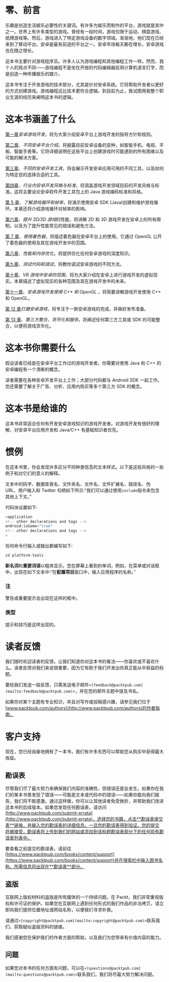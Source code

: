 # 零、前言

乐趣是创造生活娱乐必要性的关键词。有许多为娱乐而制作的平台，游戏就是其中之一。世界上有许多类型的游戏。曾经有一段时间，游戏仅限于运动、棋盘游戏、纸牌游戏等。然后，游戏进入了特定游戏设备的数字领域。渐渐地，他们现在已经来到了移动平台。安卓是最有前途的平台之一。安卓市场每天都在增长，安卓游戏也在随之增长。

这本书主要针对游戏程序员。许多人认为游戏编程和其他编程工作一样。然而，我个人的观点不同——游戏编程不是坐在开放的代码编辑器前用计算机语言打字，而是创造一种传播娱乐的媒介。

这本书专注于开发游戏的技术部分，尤其是针对安卓系统。它将帮助开发者以更好的方式创建游戏。游戏编程远比技术更符合逻辑。到目前为止，我试图用我整个职业生涯的经历来阐明这本书的逻辑。

# 这本书涵盖了什么

[第一章](01.html "Chapter 1. Android Game Development")*安卓游戏开发*，将为大家介绍安卓平台上游戏开发的指导方针和规则。

[第二章](02.html "Chapter 2. Introduction to Different Android Platforms")、*不同安卓平台介绍*，将披露目前安卓设备的变种，如智能手机、电视、平板、智能手表等。它将详细说明在这些平台上创建游戏时可能遇到的所有困难以及可能的解决方案。

[第三章](03.html "Chapter 3. Different Android Development Tools")、*不同的安卓开发工具*，将会展示开发安卓应用可用的不同工具，以及如何为特定目的选择合适的工具。

[第四章](04.html "Chapter 4. Android Development Style and Standards in the Industry")、*行业内安卓开发风格与标准*，将涵盖游戏开发领域目前的开发风格与标准。这将主要谈论安卓软件开发工具包上的 Java 游戏编码标准和风格。

[第 5 章](05.html "Chapter 5. Understanding the Game Loop and Frame Rate")、*了解游戏循环和帧率*，将演示使用安卓 SDK (Java)创建和维护游戏循环。本章还将介绍游戏循环对帧率的影响。

[第六章](06.html "Chapter 6. Improving Performance of 2D/3D Games")、*提升 2D/3D 游戏*的性能，将讲解 2D 和 3D 游戏开发在安卓上的所有限制，以及为了提升性能常见的错误和避免方法。

[第 7 章](07.html "Chapter 7. Working with Shaders")、*使用着色器*，将描述着色器在安卓平台上的使用。它通过 OpenGL 公开了着色器的使用及其在游戏开发中的范围。

[第八章](08.html "Chapter 8. Performance and Memory Optimization")、*性能和内存优化*，将提供优化任何安卓游戏的深度知识。

[第九章](09.html "Chapter 9. Testing Code and Debugging")、*测试代码和调试*，将教你调试安卓游戏的不同方法。

[第十章](10.html "Chapter 10. Scope for Android in VR Games")、*VR 游戏中安卓的范围*，将为大家介绍在安卓上进行游戏开发的虚拟现实。本章描述了虚拟现实的各种范围及其在游戏开发中的未来。

[第十一章](11.html "Chapter 11. Android Game Development Using C++ and OpenGL")、*安卓游戏开发使用 C++ 和 OpenGL* ，将简要讲解游戏开发使用 C++ 和 OpenGL。

[第 12 章](12.html "Chapter 12. Polishing Android Games")*打磨安卓游戏*，将专注于一款安卓游戏的完成，并做好发布准备。

[第 13 章](13.html "Chapter 13. Third-Party Integration, Monetization, and Services")、*第三方整合、货币化和服务*，将阐述任何第三方工具或 SDK 的可能整合，以便将游戏货币化。

# 这本书你需要什么

假设读者已经是在安卓平台工作过的游戏开发者。你需要对使用 Java 和 C++ 的安卓编程有一个清晰的概念。

读者需要在各种安卓开发平台上工作；大部分代码都与 Android SDK 一起工作。您还需要了解关于广告、分析、应用内购买等多个第三方 SDK 的概念。

# 这本书是给谁的

这本书非常适合任何有开发安卓游戏知识的游戏开发者。对游戏开发有很好的理解，对安卓平台应用开发和 Java/C++ 有基础知识者优先。

# 惯例

在这本书里，你会发现许多区分不同种类信息的文本样式。以下是这些风格的一些例子和对它们的意义的解释。

文本中的码字、数据库表名、文件夹名、文件名、文件扩展名、路径名、伪 URL、用户输入和 Twitter 句柄如下所示:“我们可以通过使用`include`指令来包含其他上下文。”

代码块设置如下:

```java
<application
<!-- other declarations and tags -->
android:isGame="true"
<!-- other declarations and tags -->
>
```

任何命令行输入或输出都编写如下:

```java
cd platform-tools

```

**新名词**和**重要词语**以粗体显示。您在屏幕上看到的单词，例如，在菜单或对话框中，出现在如下文本中:“在**配置项目**窗口中，输入应用程序的名称。”

### 注

警告或重要提示会出现在这样的框中。

### 类型

提示和技巧是这样出现的。

# 读者反馈

我们随时欢迎读者的反馈。让我们知道你对这本书的看法——你喜欢或不喜欢什么。读者反馈对我们来说很重要，因为它有助于我们开发出你真正能从中获益的标题。

要给我们发送一般反馈，只需发送电子邮件`<[feedback@packtpub.com](mailto:feedback@packtpub.com)>`，并在您的邮件主题中提及书名。

如果你对某个主题有专业知识，并且对写作或投稿感兴趣，请参见我们位于[www.packtpub.com/authors](http://www.packtpub.com/authors)的作者指南。

# 客户支持

现在，您已经自豪地拥有了一本书，我们有许多东西可以帮助您从购买中获得最大收益。

## 勘误表

尽管我们尽了最大努力来确保我们内容的准确性，但错误还是会发生。如果你在我们的某本书里发现了错误——可能是文本或代码中的错误——如果你能向我们报告，我们将不胜感激。通过这样做，你可以让其他读者免受挫折，并帮助我们改进这本书的后续版本。如果您发现任何勘误表，请访问[http://www.packtpub.com/submit-errata](http://www.packtpub.com/submit-errata)，选择您的书籍，点击**勘误表提交表**链接，并输入您的勘误表的详细信息。一旦您的勘误表得到验证，您的提交将被接受，勘误表将上传到我们的网站或添加到该标题勘误表部分下的任何现有勘误表列表中。

要查看之前提交的勘误表，请前往[https://www.packtpub.com/books/content/support](https://www.packtpub.com/books/content/support)并在搜索栏中输入图书名称。所需信息将出现在**勘误表**部分。

## 盗版

互联网上版权材料的盗版是所有媒体的一个持续问题。在 Packt，我们非常重视版权和许可证的保护。如果您在互联网上遇到任何形式的我们作品的非法拷贝，请立即向我们提供位置地址或网站名称，以便我们寻求补救。

请通过`<[copyright@packtpub.com](mailto:copyright@packtpub.com)>`联系我们，获取疑似盗版资料的链接。

我们感谢您在保护我们的作者方面的帮助，以及我们为您带来有价值内容的能力。

## 问题

如果您对本书的任何方面有问题，可以在`<[questions@packtpub.com](mailto:questions@packtpub.com)>`联系我们，我们将尽最大努力解决问题。
